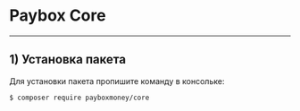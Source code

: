 # Paybox Core
___


## 1) Установка пакета

Для установки пакета пропишите команду в консольке:

```sh
$ composer require payboxmoney/core
```
